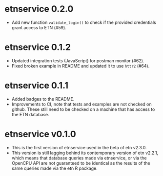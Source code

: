 # etnservice 0.2.0

- Add new function `validate_login()` to check if the provided credentials grant access to ETN (#59).

# etnservice 0.1.2

- Updated integration tests (JavaScript) for postman monitor (#62).
- Fixed broken example in README and updated it to use `httr2` (#64).

# etnservice 0.1.1

- Added badges to the README.
- Improvements to CI, note that tests and examples are not checked on github. These still need to be checked on a machine that has access to the ETN database.

# etnservice v0.1.0

- This is the first version of etnservice used in the beta of etn v2.3.0.
- This version is still lagging behind its contemporary version of etn v2.2.1, which means that database queries made via etnservice, or via the OpenCPU API are not guaranteed to be identical as the results of the same queries made via the etn R package.
